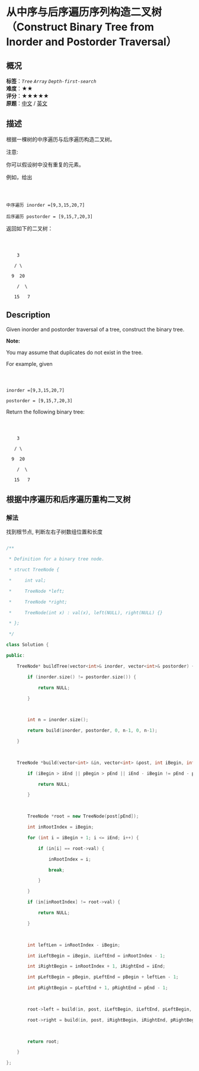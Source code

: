 # 从中序与后序遍历序列构造二叉树（Construct Binary Tree from Inorder and Postorder Traversal）
## 概况
**标签**：*`Tree`*  *`Array`*  *`Depth-first-search`*<br>
**难度**：★★<br>
**评分**：★★★★★<br>
**原题**：[中文](https://leetcode-cn.com/problems/construct-binary-tree-from-inorder-and-postorder-traversal) / [英文](https://leetcode.com/problems/construct-binary-tree-from-inorder-and-postorder-traversal)
## 描述

根据一棵树的中序遍历与后序遍历构造二叉树。



注意:

你可以假设树中没有重复的元素。



例如，给出

```



中序遍历 inorder =[9,3,15,20,7]

后序遍历 postorder = [9,15,7,20,3]

```



返回如下的二叉树：

```



    3

   / \

  9  20

    /  \

   15   7

```



## Description

Given inorder and postorder traversal of a tree, construct the binary tree.

**Note:**



You may assume that duplicates do not exist in the tree.



For example, given



```



inorder =[9,3,15,20,7]

postorder = [9,15,7,20,3]

```



Return the following binary tree:



```



    3

   / \

  9  20

    /  \

   15   7

```







## 根据中序遍历和后序遍历重构二叉树

### 解法

找到根节点, 判断左右子树数组位置和长度

```c++

/**

 * Definition for a binary tree node.

 * struct TreeNode {

 *     int val;

 *     TreeNode *left;

 *     TreeNode *right;

 *     TreeNode(int x) : val(x), left(NULL), right(NULL) {}

 * };

 */

class Solution {

public:

    TreeNode* buildTree(vector<int>& inorder, vector<int>& postorder) {

        if (inorder.size() != postorder.size()) {

            return NULL;

        }

        

        int n = inorder.size();

        return build(inorder, postorder, 0, n-1, 0, n-1);

    }

    

    TreeNode *build(vector<int> &in, vector<int> &post, int iBegin, int iEnd, int pBegin, int pEnd) {

        if (iBegin > iEnd || pBegin > pEnd || iEnd - iBegin != pEnd - pBegin) {

            return NULL;

        }

        

        TreeNode *root = new TreeNode(post[pEnd]);

        int inRootIndex = iBegin;

        for (int i = iBegin + 1; i <= iEnd; i++) {

            if (in[i] == root->val) {

                inRootIndex = i;

                break;

            }

        }

        if (in[inRootIndex] != root->val) {

            return NULL;

        }

        

        int leftLen = inRootIndex - iBegin;

        int iLeftBegin = iBegin, iLeftEnd = inRootIndex - 1;

        int iRightBegin = inRootIndex + 1, iRightEnd = iEnd;

        int pLeftBegin = pBegin, pLeftEnd = pBegin + leftLen - 1;

        int pRightBegin = pLeftEnd + 1, pRightEnd = pEnd - 1;

        

        root->left = build(in, post, iLeftBegin, iLeftEnd, pLeftBegin, pLeftEnd);

        root->right = build(in, post, iRightBegin, iRightEnd, pRightBegin, pRightEnd);

        

        return root;

    }

};

```